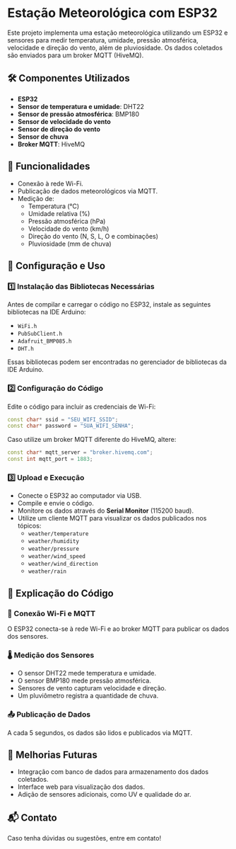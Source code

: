 # Estação Meteorológica com ESP32

Este projeto implementa uma estação meteorológica utilizando um ESP32 e sensores para medir temperatura, umidade, pressão atmosférica, velocidade e direção do vento, além de pluviosidade. Os dados coletados são enviados para um broker MQTT (HiveMQ).

## 🛠️ Componentes Utilizados
- **ESP32**
- **Sensor de temperatura e umidade**: DHT22
- **Sensor de pressão atmosférica**: BMP180
- **Sensor de velocidade do vento**
- **Sensor de direção do vento**
- **Sensor de chuva**
- **Broker MQTT**: HiveMQ

## 📡 Funcionalidades
- Conexão à rede Wi-Fi.
- Publicação de dados meteorológicos via MQTT.
- Medição de:
  - Temperatura (°C)
  - Umidade relativa (%)
  - Pressão atmosférica (hPa)
  - Velocidade do vento (km/h)
  - Direção do vento (N, S, L, O e combinações)
  - Pluviosidade (mm de chuva)

## 🔧 Configuração e Uso

### 1️⃣ Instalação das Bibliotecas Necessárias
Antes de compilar e carregar o código no ESP32, instale as seguintes bibliotecas na IDE Arduino:
- `WiFi.h`
- `PubSubClient.h`
- `Adafruit_BMP085.h`
- `DHT.h`

Essas bibliotecas podem ser encontradas no gerenciador de bibliotecas da IDE Arduino.

### 2️⃣ Configuração do Código
Edite o código para incluir as credenciais de Wi-Fi:
```cpp
const char* ssid = "SEU_WIFI_SSID";
const char* password = "SUA_WIFI_SENHA";
```

Caso utilize um broker MQTT diferente do HiveMQ, altere:
```cpp
const char* mqtt_server = "broker.hivemq.com";
const int mqtt_port = 1883;
```

### 3️⃣ Upload e Execução
- Conecte o ESP32 ao computador via USB.
- Compile e envie o código.
- Monitore os dados através do **Serial Monitor** (115200 baud).
- Utilize um cliente MQTT para visualizar os dados publicados nos tópicos:
  - `weather/temperature`
  - `weather/humidity`
  - `weather/pressure`
  - `weather/wind_speed`
  - `weather/wind_direction`
  - `weather/rain`

## 📝 Explicação do Código
### 📡 Conexão Wi-Fi e MQTT
O ESP32 conecta-se à rede Wi-Fi e ao broker MQTT para publicar os dados dos sensores.

### 🌡️ Medição dos Sensores
- O sensor DHT22 mede temperatura e umidade.
- O sensor BMP180 mede pressão atmosférica.
- Sensores de vento capturam velocidade e direção.
- Um pluviômetro registra a quantidade de chuva.

### 📤 Publicação de Dados
A cada 5 segundos, os dados são lidos e publicados via MQTT.

## 📌 Melhorias Futuras
- Integração com banco de dados para armazenamento dos dados coletados.
- Interface web para visualização dos dados.
- Adição de sensores adicionais, como UV e qualidade do ar.

## 📬 Contato
Caso tenha dúvidas ou sugestões, entre em contato!

